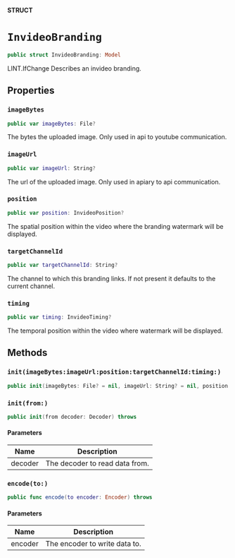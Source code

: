 **STRUCT**

# `InvideoBranding`

```swift
public struct InvideoBranding: Model
```

LINT.IfChange Describes an invideo branding.

## Properties
### `imageBytes`

```swift
public var imageBytes: File?
```

The bytes the uploaded image. Only used in api to youtube communication.

### `imageUrl`

```swift
public var imageUrl: String?
```

The url of the uploaded image. Only used in apiary to api communication.

### `position`

```swift
public var position: InvideoPosition?
```

The spatial position within the video where the branding watermark will be displayed.

### `targetChannelId`

```swift
public var targetChannelId: String?
```

The channel to which this branding links. If not present it defaults to the current channel.

### `timing`

```swift
public var timing: InvideoTiming?
```

The temporal position within the video where watermark will be displayed.

## Methods
### `init(imageBytes:imageUrl:position:targetChannelId:timing:)`

```swift
public init(imageBytes: File? = nil, imageUrl: String? = nil, position: InvideoPosition? = nil, targetChannelId: String? = nil, timing: InvideoTiming? = nil)
```

### `init(from:)`

```swift
public init(from decoder: Decoder) throws
```

#### Parameters

| Name | Description |
| ---- | ----------- |
| decoder | The decoder to read data from. |

### `encode(to:)`

```swift
public func encode(to encoder: Encoder) throws
```

#### Parameters

| Name | Description |
| ---- | ----------- |
| encoder | The encoder to write data to. |
